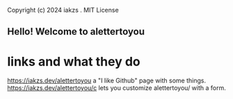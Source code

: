 Copyright (c) 2024 iakzs . MIT License

## Hello! Welcome to alettertoyou

# links and what they do
https://iakzs.dev/alettertoyou a "I like Github" page with some things.
https://iakzs.dev/alettertoyou/c lets you customize alettertoyou/ with a form.
